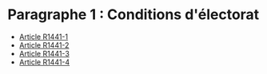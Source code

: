 # Paragraphe 1 : Conditions d'électorat

* [Article R1441-1](./LEGIARTI000018536615.md)
* [Article R1441-2](./LEGIARTI000018536613.md)
* [Article R1441-3](./LEGIARTI000018536611.md)
* [Article R1441-4](./LEGIARTI000018536609.md)
